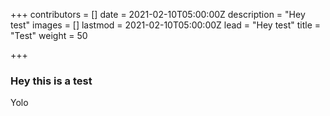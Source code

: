 +++
contributors = []
date = 2021-02-10T05:00:00Z
description = "Hey test"
images = []
lastmod = 2021-02-10T05:00:00Z
lead = "Hey test"
title = "Test"
weight = 50

+++
### Hey this is a test

Yolo